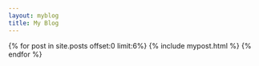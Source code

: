 ```yaml
---
layout: myblog
title: My Blog
---
```


<section class="section">
  <div class="container">
    <div class="row">
      {% for post in site.posts offset:0 limit:6%} <!--이 post가 읽어들인 마크다운파일-->
      {% include mypost.html %}
      {% endfor %}
    </div>
<!-- velog feed api -->
<div id="feed"></div>
<script>
  fetch('https://velogfeed.vercel.app/api/feed?username=dksduddnr33&postnum=0')
.then(res => res.json())
    .then(postinfo => {
      const svg = postinfo.svg;
      const url = postinfo.url;
      const post = postinfo.post;
      const html = `
        <div>
          <a href="${url}">${svg}</a>
        </div>
      `;
      document.getElementById('feed').innerHTML = html;
    })
    .catch(error => console.error(error));
</script>

<!-- velog feed api end -->

  </div>
</section>

